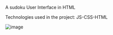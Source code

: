 A sudoku User Interface in HTML

Technologies used in the project: JS-CSS-HTML

![image](https://github.com/Tennoxic/Sudoku-User-Interface/blob/main/sudokuImage.png)
